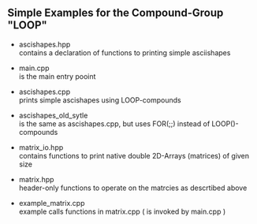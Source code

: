 ## Simple Examples for the  Compound-Group "LOOP" ##

- ascishapes.hpp        
    contains a declaration of functions to printing simple asciishapes
- main.cpp              
    is the main entry pooint
- ascishapes.cpp        
    prints simple ascishapes using LOOP-compounds
- ascishapes_old_sytle  
  is the same as ascishapes.cpp, but uses FOR(;;) instead of LOOP()-compounds


- matrix_io.hpp         
    contains functions to print native double 2D-Arrays (matrices) of given size 
- matrix.hpp            
    header-only functions to operate on the matrcies as descrtibed above  
- example_matrix.cpp    
    example calls functions in matrix.cpp ( is invoked by main.cpp )
